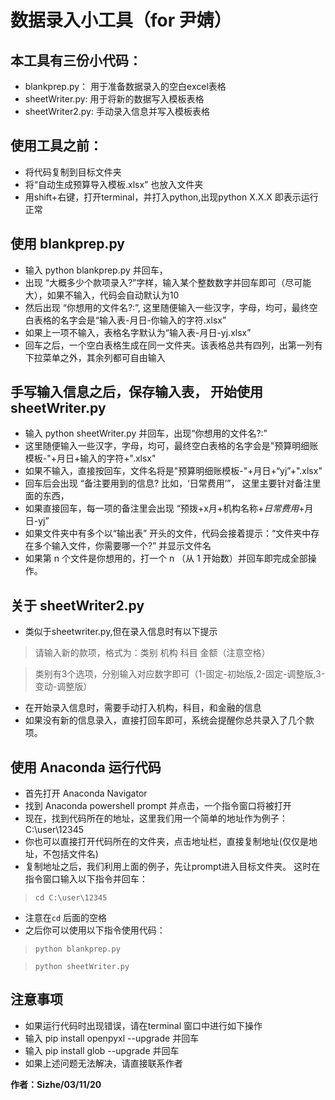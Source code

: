 # 数据录入小工具（for 尹婧）

## 本工具有三份小代码：
- blankprep.py： 用于准备数据录入的空白excel表格
- sheetWriter.py: 用于将新的数据写入模板表格
- sheetWriter2.py: 手动录入信息并写入模板表格

## 使用工具之前：
- 将代码复制到目标文件夹
- 将“自动生成预算导入模板.xlsx” 也放入文件夹
- 用shift+右键，打开terminal，并打入python,出现python X.X.X 即表示运行正常

## 使用 blankprep.py
- 输入 python blankprep.py 并回车，
- 出现 “大概多少个款项录入?”字样，输入某个整数数字并回车即可（尽可能大），如果不输入，代码会自动默认为10
- 然后出现 “你想用的文件名?:”, 这里随便输入一些汉字，字母，均可，最终空白表格的名字会是“输入表-月日-你输入的字符.xlsx”
- 如果上一项不输入，表格名字默认为“输入表-月日-yj.xlsx”
- 回车之后，一个空白表格生成在同一文件夹。该表格总共有四列，出第一列有下拉菜单之外，其余列都可自由输入

## 手写输入信息之后，保存输入表， 开始使用 sheetWriter.py
- 输入 python sheetWriter.py 并回车，出现“你想用的文件名?:”
- 这里随便输入一些汉字，字母，均可，最终空白表格的名字会是"预算明细账模板-"+月日+输入的字符+".xlsx"
- 如果不输入，直接按回车，文件名将是"预算明细账模板-"+月日+“yj”+".xlsx"
- 回车后会出现 “备注要用到的信息? 比如，‘日常费用’”， 这里主要针对备注里面的东西，
- 如果直接回车，每一项的备注里会出现 “预拨+x月+机构名称+*日常费用*+月日-yj”
- 如果文件夹中有多个以“输出表” 开头的文件，代码会接着提示：“文件夹中存在多个输入文件，你需要哪一个?” 并显示文件名
- 如果第 n 个文件是你想用的，打一个 n （从 1 开始数）并回车即完成全部操作。

## 关于 sheetWriter2.py
- 类似于sheetwriter.py,但在录入信息时有以下提示

>请输入新的款项，格式为：类别 机构 科目 金额（注意空格）

>类别有3个选项，分别输入对应数字即可（1-固定-初始版,2-固定-调整版,3-变动-调整版）

- 在开始录入信息时，需要手动打入机构，科目，和金融的信息
- 如果没有新的信息录入，直接打回车即可，系统会提醒你总共录入了几个款项。

## 使用 Anaconda 运行代码
- 首先打开 Anaconda Navigator
- 找到 Anaconda powershell prompt 并点击，一个指令窗口将被打开
- 现在，找到代码所在的地址，这里我们用一个简单的地址作为例子：C:\user\12345
- 你也可以直接打开代码所在的文件夹，点击地址栏，直接复制地址(仅仅是地址，不包括文件名)
- 复制地址之后，我们利用上面的例子，先让prompt进入目标文件夹。 这时在指令窗口输入以下指令并回车：

>`cd C:\user\12345`

- 注意在`cd` 后面的空格
- 之后你可以使用以下指令使用代码：

> `python blankprep.py`

> `python sheetWriter.py`

## 注意事项
- 如果运行代码时出现错误，请在terminal 窗口中进行如下操作
- 输入 pip install openpyxl --upgrade 并回车
- 输入 pip install glob --upgrade 并回车
- 如果上述问题无法解决，请直接联系作者

**作者：Sizhe/03/11/20**